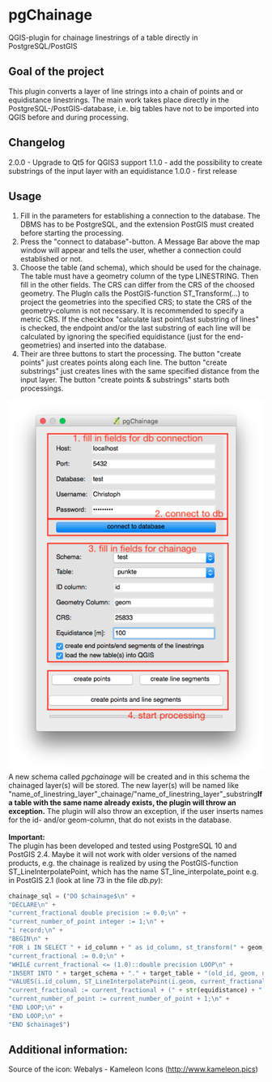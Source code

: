 # pgChainage
QGIS-plugin for chainage linestrings of a table directly in PostgreSQL/PostGIS

## Goal of the project
This plugin converts a layer of line strings into a chain of points and or equidistance linestrings. The main work takes place directly in the PostgreSQL-/PostGIS-database, i.e. big tables have not to be imported into QGIS before and during processing.

## Changelog
2.0.0 - Upgrade to Qt5 for QGIS3 support
1.1.0 - add the possibility to create substrings of the input layer with an equidistance
1.0.0 - first release

## Usage
1. Fill in the parameters for establishing a connection to the database. The DBMS has to be PostgreSQL, and the extension PostGIS must created before starting the processing.<br>
2. Press the "connect to database"-button. A Message Bar above the map window will appear and tells the user, whether a connection could established or not.<br>
3. Choose the table (and schema), which should be used for the chainage. The table must have a geometry column of the type LINESTRING. Then fill in the other fields. The CRS can differ from the CRS of the choosed geometry. The PlugIn calls the PostGIS-function ST_Transform(...) to project the geometries into the specified CRS; to state the CRS of the geometry-column is not necessary. It is recommended to specify a metric CRS. If the checkbox "calculate last point/last substring of lines" is checked, the endpoint and/or the last substring of each line will be calculated by ignoring the specified equidistance (just for the end-geometries) and inserted into the database.<br>
4. Their are three buttons to start the processing. The button "create points" just creates points along each line. The button "create substrings" just creates lines with the same specified distance from the input layer. The button "create points & substrings" starts both processings.
<img src="screenshots/plugin_usage_110.png" />
<br>
A new schema called <i>pgchainage</i> will be created and in this schema the chainaged layer(s) will be stored. The new layer(s) will be named like "name_of_linestring_layer"_chainage/"name_of_linestring_layer"_substring<b>If a table with the same name already exists, the plugin will throw an exception.</b> The plugin will also throw an exception, if the user inserts names for the id- and/or geom-column, that do not exists in the database.
<br> <br>
<b>Important:</b>
<br>
The plugin has been developed and tested using PostgreSQL 10 and PostGIS 2.4. Maybe it will not work with older versions of the named products, e.g. the chainage is realized by using the PostGIS-function ST_LineInterpolatePoint, which has the name ST_line_interpolate_point e.g. in PostGIS 2.1 (look at line 73 in the file <i>db.py</i>):

```python
chainage_sql = ("DO $chainage$\n" +
"DECLARE\n" +
"current_fractional double precision := 0.0;\n" +
"current_number_of_point integer := 1;\n" +
"i record;\n" +
"BEGIN\n" +
"FOR i IN SELECT " + id_column + " as id_column, st_transform(" + geom_column + ", " + crs + ") as geom, st_length(st_transform(" + geom_column + ", " + crs + ")) as line_length FROM " + source_schema + "." + source_table + " WHERE " + id_column + " = " + str(id) + " LOOP\n" +
"current_fractional := 0.0;\n" +
"WHILE current_fractional <= (1.0)::double precision LOOP\n" +
"INSERT INTO " + target_schema + "." + target_table + "(old_id, geom, number_on_line)\n" +
"VALUES(i.id_column, ST_LineInterpolatePoint(i.geom, current_fractional), current_number_of_point);\n" +
"current_fractional := current_fractional + (" + str(equidistance) + " / i.line_length);\n" +
"current_number_of_point := current_number_of_point + 1;\n" +
"END LOOP;\n" +
"END LOOP;\n" +
"END $chainage$")
```

## Additional information:
Source of the icon: Webalys - Kameleon Icons (http://www.kameleon.pics)
